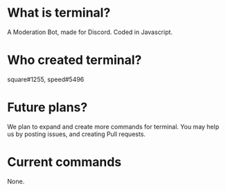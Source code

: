 # What is terminal?
A Moderation Bot, made for Discord. Coded in Javascript.

# Who created terminal?
square#1255, speed#5496

# Future plans?
We plan to expand and create more commands for terminal. You may help us by posting issues, and creating Pull requests.

# Current commands
None.
